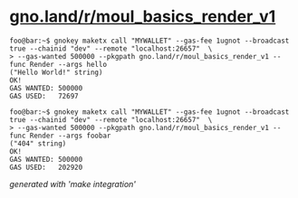 # [gno.land/r/moul_basics_render_v1](https://gno.land/r/moul_basics_render_v1)

```console
foo@bar:~$ gnokey maketx call "MYWALLET" --gas-fee 1ugnot --broadcast true --chainid "dev" --remote "localhost:26657"  \
> --gas-wanted 500000 --pkgpath gno.land/r/moul_basics_render_v1 --func Render --args hello
("Hello World!" string)
OK!
GAS WANTED: 500000
GAS USED:   72697
```
```console
foo@bar:~$ gnokey maketx call "MYWALLET" --gas-fee 1ugnot --broadcast true --chainid "dev" --remote "localhost:26657"  \
> --gas-wanted 500000 --pkgpath gno.land/r/moul_basics_render_v1 --func Render --args foobar
("404" string)
OK!
GAS WANTED: 500000
GAS USED:   202920
```

_generated with 'make integration'_
